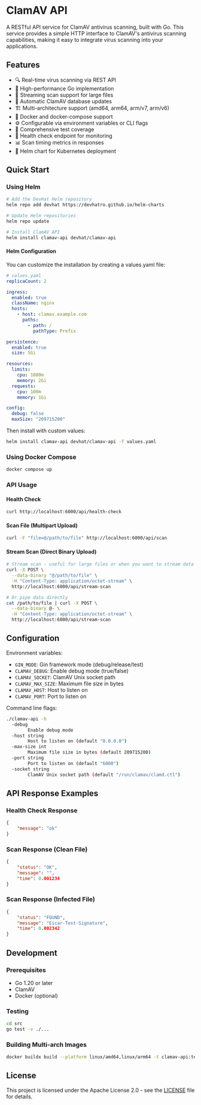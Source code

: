 # ClamAV API

A RESTful API service for ClamAV antivirus scanning, built with Go. This service provides a simple HTTP interface to ClamAV's antivirus scanning capabilities, making it easy to integrate virus scanning into your applications.

## Features

- 🔍 Real-time virus scanning via REST API
- 🚀 High-performance Go implementation
- 🌊 Streaming scan support for large files
- 🔄 Automatic ClamAV database updates
- 🏗️ Multi-architecture support (amd64, arm64, arm/v7, arm/v6)
- 🐳 Docker and docker-compose support
- ⚙️ Configurable via environment variables or CLI flags
- 🔬 Comprehensive test coverage
- 🏥 Health check endpoint for monitoring
- 📊 Scan timing metrics in responses
- 🎯 Helm chart for Kubernetes deployment

## Quick Start

### Using Helm

```bash
# Add the DevHat Helm repository
helm repo add devhat https://devhatro.github.io/helm-charts

# Update Helm repositories
helm repo update

# Install ClamAV API
helm install clamav-api devhat/clamav-api
```

#### Helm Configuration

You can customize the installation by creating a values.yaml file:

```yaml
# values.yaml
replicaCount: 2

ingress:
  enabled: true
  className: nginx
  hosts:
    - host: clamav.example.com
      paths:
        - path: /
          pathType: Prefix

persistence:
  enabled: true
  size: 5Gi

resources:
  limits:
    cpu: 1000m
    memory: 2Gi
  requests:
    cpu: 100m
    memory: 1Gi

config:
  debug: false
  maxSize: "209715200"
```

Then install with custom values:
```bash
helm install clamav-api devhat/clamav-api -f values.yaml
```

### Using Docker Compose

```bash
docker compose up
```

### API Usage

#### Health Check
```bash
curl http://localhost:6000/api/health-check
```

#### Scan File (Multipart Upload)
```bash
curl -F "file=@/path/to/file" http://localhost:6000/api/scan
```

#### Stream Scan (Direct Binary Upload)
```bash
# Stream scan - useful for large files or when you want to stream data directly
curl -X POST \
  --data-binary "@/path/to/file" \
  -H "Content-Type: application/octet-stream" \
  http://localhost:6000/api/stream-scan

# Or pipe data directly
cat /path/to/file | curl -X POST \
  --data-binary @- \
  -H "Content-Type: application/octet-stream" \
  http://localhost:6000/api/stream-scan
```

## Configuration

Environment variables:
- `GIN_MODE`: Gin framework mode (debug/release/test)
- `CLAMAV_DEBUG`: Enable debug mode (true/false)
- `CLAMAV_SOCKET`: ClamAV Unix socket path
- `CLAMAV_MAX_SIZE`: Maximum file size in bytes
- `CLAMAV_HOST`: Host to listen on
- `CLAMAV_PORT`: Port to listen on

Command line flags:

```bash
./clamav-api -h
  -debug
        Enable debug mode
  -host string
        Host to listen on (default "0.0.0.0")
  -max-size int
        Maximum file size in bytes (default 209715200)
  -port string
        Port to listen on (default "6000")
  -socket string
        ClamAV Unix socket path (default "/run/clamav/clamd.ctl")
```

## API Response Examples

### Health Check Response
```json
{
    "message": "ok"
}
```

### Scan Response (Clean File)
```json
{
    "status": "OK",
    "message": "",
    "time": 0.001234
}
```

### Scan Response (Infected File)
```json
{
    "status": "FOUND",
    "message": "Eicar-Test-Signature",
    "time": 0.002342
}
```

## Development

### Prerequisites
- Go 1.20 or later
- ClamAV
- Docker (optional)

### Testing
```bash
cd src
go test -v ./...
```

### Building Multi-arch Images
```bash
docker buildx build --platform linux/amd64,linux/arm64 -t clamav-api:test .
```

## License

This project is licensed under the Apache License 2.0 - see the [LICENSE](LICENSE) file for details.
